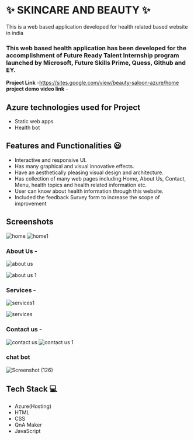 # ✨  SKINCARE AND BEAUTY ✨

This is a web based application developed for health related based website in india

### This web based health application has been developed for the accomplishment of Future Ready Talent Internship program launched by Microsoft, Future Skills Prime, Quess, Github and EY.


**Project Link** -https://sites.google.com/view/beauty-saloon-azure/home
**project demo video link** - 

## Azure technologies used for Project

- Static web apps
- Health bot



## Features and Functionalities 😃

- Interactive and responsive UI.
- Has many graphical and visual innovative effects.
- Have an aesthetically pleasing visual design and architecture.
- Has collection of many web pages including Home, About Us, Contact, Menu, health topics and health related information etc.
- User can know about health information through this website.
- Included the feedback Survey form to increase the scope of improvement 

## Screenshots
![home](https://user-images.githubusercontent.com/116955279/203485980-b9fbaaa4-5200-448e-b6a3-3ffe03772208.jpeg)
![home1](https://user-images.githubusercontent.com/116955279/203485992-76a7a08e-a4a3-4d72-8033-2b9893fe6029.jpeg)



   

### About Us -
![about us](https://user-images.githubusercontent.com/116955279/203485531-4d3d4b8b-c4e5-4391-bb3d-32fb28c16038.jpeg)

![about us 1](https://user-images.githubusercontent.com/116955279/203485536-1defe46d-fdf7-43d3-bdfb-256a92e72107.jpeg)



### Services -
![services1](https://user-images.githubusercontent.com/116955279/203485300-425ff8f0-dd1f-428c-883b-51b75b78f5b1.jpeg)

![services](https://user-images.githubusercontent.com/116955279/203485318-00fc33c2-b325-4547-a090-0d69ad7494cc.jpeg)




### Contact us -
![contact us](https://user-images.githubusercontent.com/116955279/203485765-42146642-ad37-4942-945f-b48adf9de22e.jpeg)
![contact us 1](https://user-images.githubusercontent.com/116955279/203485788-e185a89b-91f6-41a9-9822-a865dcbdc034.jpeg)



### chat bot
![Screenshot (126)](https://user-images.githubusercontent.com/116955279/203486398-d08e1f4c-aa26-40c8-811a-ef7cc1e67742.png)



## Tech Stack 💻

- Azure(Hosting)
- HTML
- CSS
- QnA Maker
- JavaScript

